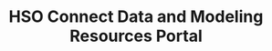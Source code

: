 ---
HSO Connect Data and Modeling Resources Portal: HSO Connect Data and Modeling Resources
  Portal
description: Amr Alshatnawi summer 2021 GSFC internship project; Barbara Thompson
  the POC
notes: 'Prototype '
poc: Barbara Thompson
shortname: hso_connect
timestamp: Fri, 11 Feb 2022 13:53:13 GMT
title: HSO Connect Data and Modeling Resources Portal
type: portal
uuid: 36e92a8d-1ebf-4fe1-a1a7-4ec9f40d4ff8
website_link: hsoconnect.hpde.gsfc.nasa.gov
---